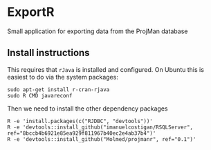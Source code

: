 ExportR
=======

Small application for exporting data from the ProjMan database

Install instructions
---------------------
This requires that `rJava` is installed and configured. On Ubuntu this is easiest to do via the system packages:

```
sudo apt-get install r-cran-rjava
sudo R CMD javareconf
```

Then we need to install the other dependency packages

```
R -e 'install.packages(c("RJDBC", "devtools"))'
R -e 'devtools::install_github("imanuelcostigan/RSQLServer", ref="8bccb4b6921e85ea929f811967b40ec2e4ab37b4")'
R -e 'devtools::install_github("Molmed/projmanr", ref="0.1")' 
```